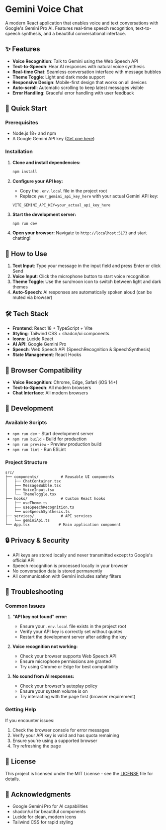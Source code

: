 # Gemini Voice Chat

A modern React application that enables voice and text conversations with Google's Gemini Pro AI. Features real-time speech recognition, text-to-speech synthesis, and a beautiful conversational interface.

## ✨ Features

- **Voice Recognition**: Talk to Gemini using the Web Speech API
- **Text-to-Speech**: Hear AI responses with natural voice synthesis
- **Real-time Chat**: Seamless conversation interface with message bubbles
- **Theme Toggle**: Light and dark mode support
- **Responsive Design**: Mobile-first design that works on all devices
- **Auto-scroll**: Automatic scrolling to keep latest messages visible
- **Error Handling**: Graceful error handling with user feedback

## 🚀 Quick Start

### Prerequisites

- Node.js 18+ and npm
- A Google Gemini API key ([Get one here](https://makersuite.google.com/app/apikey))

### Installation

1. **Clone and install dependencies:**
   ```bash
   npm install
   ```

2. **Configure your API key:**
   - Copy the `.env.local` file in the project root
   - Replace `your_gemini_api_key_here` with your actual Gemini API key:
   ```env
   VITE_GEMINI_API_KEY=your_actual_api_key_here
   ```

3. **Start the development server:**
   ```bash
   npm run dev
   ```

4. **Open your browser:**
   Navigate to `http://localhost:5173` and start chatting!

## 🎯 How to Use

1. **Text Input**: Type your message in the input field and press Enter or click Send
2. **Voice Input**: Click the microphone button to start voice recognition
3. **Theme Toggle**: Use the sun/moon icon to switch between light and dark themes
4. **Auto-Speech**: AI responses are automatically spoken aloud (can be muted via browser)

## 🛠 Tech Stack

- **Frontend**: React 18 + TypeScript + Vite
- **Styling**: Tailwind CSS + shadcn/ui components
- **Icons**: Lucide React
- **AI API**: Google Gemini Pro
- **Speech**: Web Speech API (SpeechRecognition & SpeechSynthesis)
- **State Management**: React Hooks

## 📱 Browser Compatibility

- **Voice Recognition**: Chrome, Edge, Safari (iOS 14+)
- **Text-to-Speech**: All modern browsers
- **Chat Interface**: All modern browsers

## 🔧 Development

### Available Scripts

- `npm run dev` - Start development server
- `npm run build` - Build for production
- `npm run preview` - Preview production build
- `npm run lint` - Run ESLint

### Project Structure

```
src/
├── components/          # Reusable UI components
│   ├── ChatContainer.tsx
│   ├── MessageBubble.tsx
│   ├── VoiceInput.tsx
│   └── ThemeToggle.tsx
├── hooks/               # Custom React hooks
│   ├── useTheme.ts
│   ├── useSpeechRecognition.ts
│   └── useSpeechSynthesis.ts
├── services/            # API services
│   └── geminiApi.ts
└── App.tsx             # Main application component
```

## 🔒 Privacy & Security

- API keys are stored locally and never transmitted except to Google's official API
- Speech recognition is processed locally in your browser
- No conversation data is stored permanently
- All communication with Gemini includes safety filters

## 🚨 Troubleshooting

### Common Issues

1. **"API key not found" error:**
   - Ensure your `.env.local` file exists in the project root
   - Verify your API key is correctly set without quotes
   - Restart the development server after adding the key

2. **Voice recognition not working:**
   - Check your browser supports Web Speech API
   - Ensure microphone permissions are granted
   - Try using Chrome or Edge for best compatibility

3. **No sound from AI responses:**
   - Check your browser's autoplay policy
   - Ensure your system volume is on
   - Try interacting with the page first (browser requirement)

### Getting Help

If you encounter issues:
1. Check the browser console for error messages
2. Verify your API key is valid and has quota remaining
3. Ensure you're using a supported browser
4. Try refreshing the page

## 📄 License

This project is licensed under the MIT License - see the [LICENSE](LICENSE) file for details.

## 🙏 Acknowledgments

- Google Gemini Pro for AI capabilities
- shadcn/ui for beautiful components
- Lucide for clean, modern icons
- Tailwind CSS for rapid styling